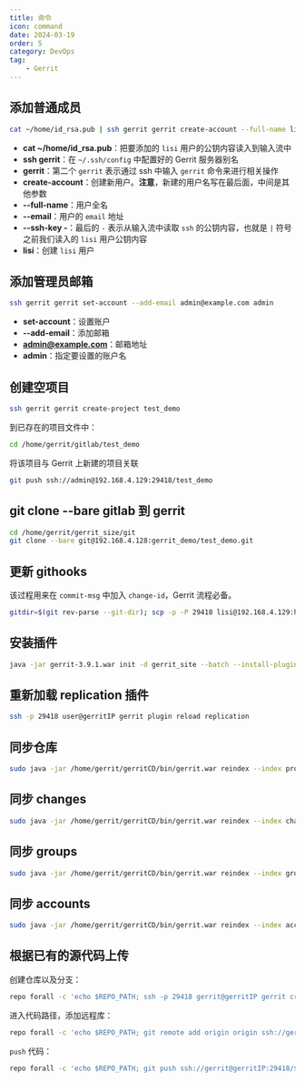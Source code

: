 ```yaml
---
title: 命令
icon: command
date: 2024-03-19
order: 5
category: DevOps
tag:
    - Gerrit
---
```


## 添加普通成员

```bash
cat ~/home/id_rsa.pub | ssh gerrit gerrit create-account --full-name lisi --email lisi@example.com --ssh-key - lisi
```

- **cat ~/home/id_rsa.pub**：把要添加的 `lisi` 用户的公钥内容读入到输入流中
- **ssh gerrit**：在 `~/.ssh/config` 中配置好的 Gerrit 服务器别名
- **gerrit**：第二个 `gerrit` 表示通过 ssh 中输入 `gerrit` 命令来进行相关操作
- **create-account**：创建新用户。**注意**，新建的用户名写在最后面，中间是其他参数
- **--full-name**：用户全名
- **--email**：用户的 `email` 地址
- **--ssh-key -**：最后的 `-` 表示从输入流中读取 `ssh` 的公钥内容，也就是 `|` 符号之前我们读入的 `lisi` 用户公钥内容
- **lisi**：创建 `lisi` 用户

## 添加管理员邮箱

```bash
ssh gerrit gerrit set-account --add-email admin@example.com admin
```

- **set-account**：设置账户
- **--add-email**：添加邮箱
- **admin@example.com**：邮箱地址
- **admin**：指定要设置的账户名

## 创建空项目

```bash
ssh gerrit gerrit create-project test_demo
```

到已存在的项目文件中：

```bash
cd /home/gerrit/gitlab/test_demo
```

将该项目与 Gerrit 上新建的项目关联

```bash
git push ssh://admin@192.168.4.129:29418/test_demo
```

## git clone --bare gitlab 到 gerrit

```bash
cd /home/gerrit/gerrit_size/git
git clone --bare git@192.168.4.128:gerrit_demo/test_demo.git
```

## 更新 githooks

该过程用来在 `commit-msg` 中加入 `change-id`，Gerrit 流程必备。

```bash
gitdir=$(git rev-parse --git-dir); scp -p -P 29418 lisi@192.168.4.129:hooks/commit-msg ${gitdir}/hooks/
```

## 安装插件

```bash
java -jar gerrit-3.9.1.war init -d gerrit_site --batch --install-plugin replication
```

## 重新加载 replication 插件

```bash
ssh -p 29418 user@gerritIP gerrit plugin reload replication
```

## 同步仓库

```bash
sudo java -jar /home/gerrit/gerritCD/bin/gerrit.war reindex --index projects -d /home/gerrit/gerritCD/
```

## 同步 changes

```bash
sudo java -jar /home/gerrit/gerritCD/bin/gerrit.war reindex --index changes -d /home/gerrit/gerritCD/
```

## 同步 groups

```bash
sudo java -jar /home/gerrit/gerritCD/bin/gerrit.war reindex --index groups -d /home/gerrit/gerritCD/
```

## 同步 accounts

```bash
sudo java -jar /home/gerrit/gerritCD/bin/gerrit.war reindex --index accounts -d /home/gerrit/gerritCD/
```

## 根据已有的源代码上传

创建仓库以及分支：

```bash
repo forall -c 'echo $REPO_PATH; ssh -p 29418 gerrit@gerritIP gerrit create-project $REPO_PATH --branch branchname --parent ALL-Project --empty-commit'
```

进入代码路径，添加远程库：

```bash
repo forall -c 'echo $REPO_PATH; git remote add origin origin ssh://gerrit@gerritIP:29418/$REPO_PATH'
```

`push` 代码：

```bash
repo forall -c 'echo $REPO_PATH; git push ssh://gerrit@gerritIP:29418/$REPO_PATH develop:refs/heads/develop -f'
```
